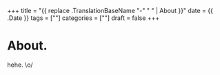+++
title = "{{ replace .TranslationBaseName "-" " " | About }}"
date = {{ .Date }}
tags = [""]
categories = [""]
draft = false
+++

# About.

hehe. \o/
